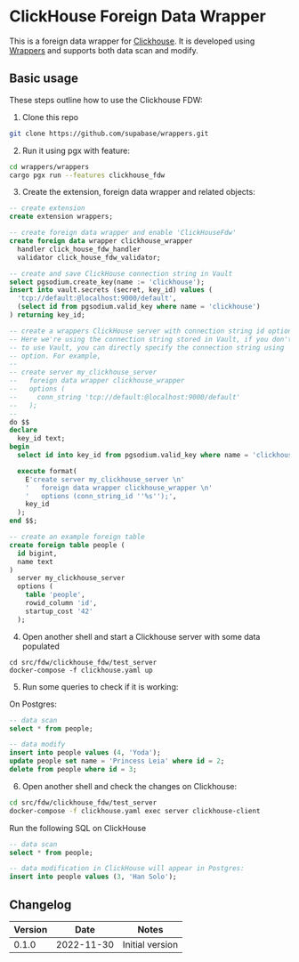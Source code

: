 # ClickHouse Foreign Data Wrapper

This is a foreign data wrapper for [Clickhouse](https://clickhouse.com/). It is developed using [Wrappers](https://github.com/supabase/wrappers) and supports both data scan and modify. 

## Basic usage

These steps outline how to use the Clickhouse FDW:

1. Clone this repo

```bash
git clone https://github.com/supabase/wrappers.git
```

2. Run it using pgx with feature:

```bash
cd wrappers/wrappers
cargo pgx run --features clickhouse_fdw
```

3. Create the extension, foreign data wrapper and related objects:

```sql
-- create extension
create extension wrappers;

-- create foreign data wrapper and enable 'ClickHouseFdw'
create foreign data wrapper clickhouse_wrapper
  handler click_house_fdw_handler
  validator click_house_fdw_validator;

-- create and save ClickHouse connection string in Vault
select pgsodium.create_key(name := 'clickhouse');
insert into vault.secrets (secret, key_id) values (
  'tcp://default:@localhost:9000/default',
  (select id from pgsodium.valid_key where name = 'clickhouse')
) returning key_id;

-- create a wrappers ClickHouse server with connection string id option
-- Here we're using the connection string stored in Vault, if you don't want
-- to use Vault, you can directly specify the connection string using `conn_string`
-- option. For example,
--
-- create server my_clickhouse_server
--   foreign data wrapper clickhouse_wrapper
--   options (
--     conn_string 'tcp://default:@localhost:9000/default'
--   );
--
do $$
declare
  key_id text;
begin
  select id into key_id from pgsodium.valid_key where name = 'clickhouse' limit 1;

  execute format(
    E'create server my_clickhouse_server \n'
    '   foreign data wrapper clickhouse_wrapper \n'
    '   options (conn_string_id ''%s'');',
    key_id
  );
end $$;

-- create an example foreign table
create foreign table people (
  id bigint,
  name text
)
  server my_clickhouse_server
  options (
    table 'people',
    rowid_column 'id',
    startup_cost '42'
  );
```

4. Open another shell and start a Clickhouse server with some data populated

```
cd src/fdw/clickhouse_fdw/test_server
docker-compose -f clickhouse.yaml up
```

5. Run some queries to check if it is working:

On Postgres:

```sql
-- data scan
select * from people;

-- data modify
insert into people values (4, 'Yoda');
update people set name = 'Princess Leia' where id = 2;
delete from people where id = 3;
```

6. Open another shell and check the changes on Clickhouse:

```bash
cd src/fdw/clickhouse_fdw/test_server
docker-compose -f clickhouse.yaml exec server clickhouse-client
```

Run the following SQL on ClickHouse

```sql
-- data scan
select * from people;

-- data modification in ClickHouse will appear in Postgres:
insert into people values (3, 'Han Solo');
```

## Changelog

| Version | Date       | Notes                                                |
| ------- | ---------- | ---------------------------------------------------- |
| 0.1.0   | 2022-11-30 | Initial version                                      |
